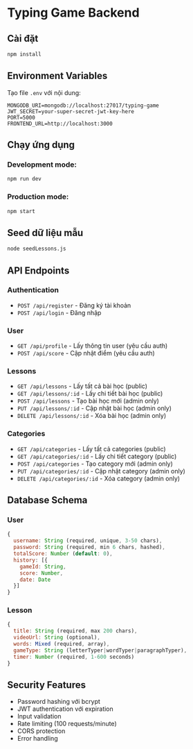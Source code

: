 # Typing Game Backend

## Cài đặt

```bash
npm install
```

## Environment Variables

Tạo file `.env` với nội dung:

```
MONGODB_URI=mongodb://localhost:27017/typing-game
JWT_SECRET=your-super-secret-jwt-key-here
PORT=5000
FRONTEND_URL=http://localhost:3000
```

## Chạy ứng dụng

### Development mode:

```bash
npm run dev
```

### Production mode:

```bash
npm start
```

## Seed dữ liệu mẫu

```bash
node seedLessons.js
```

## API Endpoints

### Authentication

- `POST /api/register` - Đăng ký tài khoản
- `POST /api/login` - Đăng nhập

### User

- `GET /api/profile` - Lấy thông tin user (yêu cầu auth)
- `POST /api/score` - Cập nhật điểm (yêu cầu auth)

### Lessons

- `GET /api/lessons` - Lấy tất cả bài học (public)
- `GET /api/lessons/:id` - Lấy chi tiết bài học (public)
- `POST /api/lessons` - Tạo bài học mới (admin only)
- `PUT /api/lessons/:id` - Cập nhật bài học (admin only)
- `DELETE /api/lessons/:id` - Xóa bài học (admin only)

### Categories

- `GET /api/categories` - Lấy tất cả categories (public)
- `GET /api/categories/:id` - Lấy chi tiết category (public)
- `POST /api/categories` - Tạo category mới (admin only)
- `PUT /api/categories/:id` - Cập nhật category (admin only)
- `DELETE /api/categories/:id` - Xóa category (admin only)

## Database Schema

### User

```javascript
{
  username: String (required, unique, 3-50 chars),
  password: String (required, min 6 chars, hashed),
  totalScore: Number (default: 0),
  history: [{
    gameId: String,
    score: Number,
    date: Date
  }]
}
```

### Lesson

```javascript
{
  title: String (required, max 200 chars),
  videoUrl: String (optional),
  words: Mixed (required, array),
  gameType: String (letterTyper|wordTyper|paragraphTyper),
  timer: Number (required, 1-600 seconds)
}
```

## Security Features

- Password hashing với bcrypt
- JWT authentication với expiration
- Input validation
- Rate limiting (100 requests/minute)
- CORS protection
- Error handling

